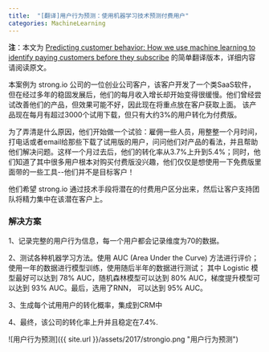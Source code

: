 ```yaml
---
title:  "[翻译]用户行为预测：使用机器学习技术预测付费用户"
categories: MachineLearning
---
```


**注**：本文为 [Predicting customer behavior: How we use machine learning to identify paying customers before they subscribe](http://www.strong.io/blog/predicting-customer-behavior-machine-learning-to-identify-paying-customers) 的简单翻译版本，详细内容请阅读原文。

本案例为 strong.io 公司的一位创业公司客户，该客户开发了一个类SaaS软件，但在经过多年的稳固发展后，他们的每月收入增长却开始变得很缓慢。他们曾经尝试改善他们的产品，但效果可能不好，因此现在将重点放在客户获取上面。
该产品现在每月有超过3000个试用下载，但只有大约3%的用户转化为付费版。

为了弄清是什么原因，他们开始做一个试验：雇佣一些人员，用整整一个月时间，打电话或者email给那些下载了试用版的用户，问问他们对产品的看法，并且帮助他们解决问题。这样一个月过去后，他们的转化率从3.7%上升到5.4%；同时，他们知道了其中很多用户根本对购买付费版没兴趣，他们仅仅是想使用一下免费版里面带的一些工具--他们并不是目标客户！

他们希望 strong.io 通过技术手段将潜在的付费用户区分出来，然后让客户支持团队将精力集中在该潜在客户上。


### 解决方案

1、记录完整的用户行为信息，每一个用户都会记录维度为70的数据。

2、测试各种机器学习方法。使用 AUC (Area Under the Curve) 方法进行评价；使用一年的数据进行模型训练，使用随后半年的数据进行测试； 其中 Logistic 模型最好可以达到 78% AUC，随机森林模型可以达到 80% AUC，梯度提升模型可以达到 93% AUC。最后，选用了RNN， 可以达到 95% AUC。

3、生成每个试用用户的转化概率，集成到CRM中

4、最终，该公司的转化率上升并且稳定在7.4%.

![用户行为预测]({{ site.url }}/assets/2017/strongio.png "用户行为预测")
